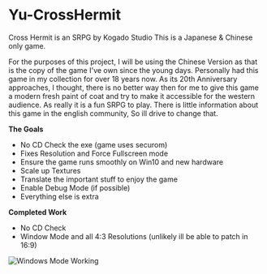 
# Yu-CrossHermit
Cross Hermit is an SRPG by Kogado Studio
This is a Japanese & Chinese only game.

For the purposes of this project, I will be using the Chinese Version as that is the copy of the game I've own since the young days.
Personally had this game in my collection for over 18 years now. As its 20th Anniversary approaches, I thought, there is no better way then for me to give this game a modern fresh paint of coat and try to make it accessible for the western audience. As really it is a fun SRPG to play. There is little information about this game in the english community, So ill drive to change that.

**The Goals**
- No CD Check the exe (game uses securom)
- Fixes Resolution and Force Fullscreen mode
- Ensure the game runs smoothly on Win10 and new hardware
- Scale up Textures
- Translate the important stuff to enjoy the game
- Enable Debug Mode (if possible)
- Everything else is extra 

**Completed Work**
- No CD Check 
- Window Mode and all 4:3 Resolutions (unlikely ill be able to patch in 16:9)


![Windows Mode Working](https://s3.yuvi.app/GamePreservation/CrossHermit/github-files/chwindows.png)
